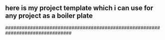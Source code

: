 ## here is my project template which i can use for any project as a boiler plate
################################################################################